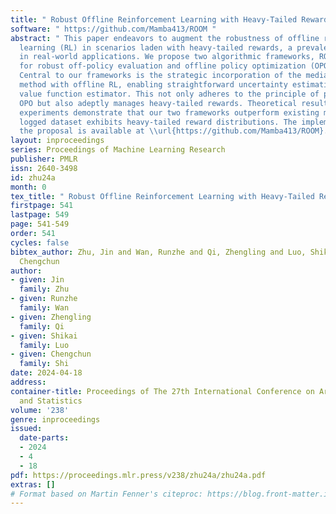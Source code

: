 ```yaml
---
title: " Robust Offline Reinforcement Learning with Heavy-Tailed Rewards "
software: " https://github.com/Mamba413/ROOM "
abstract: " This paper endeavors to augment the robustness of offline reinforcement
  learning (RL) in scenarios laden with heavy-tailed rewards, a prevalent circumstance
  in real-world applications. We propose two algorithmic frameworks, ROAM and ROOM,
  for robust off-policy evaluation and offline policy optimization (OPO), respectively.
  Central to our frameworks is the strategic incorporation of the median-of-means
  method with offline RL, enabling straightforward uncertainty estimation for the
  value function estimator. This not only adheres to the principle of pessimism in
  OPO but also adeptly manages heavy-tailed rewards. Theoretical results and extensive
  experiments demonstrate that our two frameworks outperform existing methods on the
  logged dataset exhibits heavy-tailed reward distributions. The implementation of
  the proposal is available at \\url{https://github.com/Mamba413/ROOM}. "
layout: inproceedings
series: Proceedings of Machine Learning Research
publisher: PMLR
issn: 2640-3498
id: zhu24a
month: 0
tex_title: " Robust Offline Reinforcement Learning with Heavy-Tailed Rewards "
firstpage: 541
lastpage: 549
page: 541-549
order: 541
cycles: false
bibtex_author: Zhu, Jin and Wan, Runzhe and Qi, Zhengling and Luo, Shikai and Shi,
  Chengchun
author:
- given: Jin
  family: Zhu
- given: Runzhe
  family: Wan
- given: Zhengling
  family: Qi
- given: Shikai
  family: Luo
- given: Chengchun
  family: Shi
date: 2024-04-18
address:
container-title: Proceedings of The 27th International Conference on Artificial Intelligence
  and Statistics
volume: '238'
genre: inproceedings
issued:
  date-parts:
  - 2024
  - 4
  - 18
pdf: https://proceedings.mlr.press/v238/zhu24a/zhu24a.pdf
extras: []
# Format based on Martin Fenner's citeproc: https://blog.front-matter.io/posts/citeproc-yaml-for-bibliographies/
---
```

